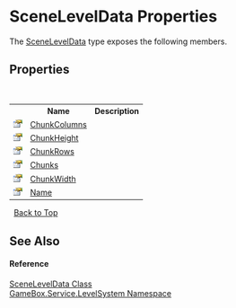 # SceneLevelData Properties
 

The <a href="a9793bac-27de-e88a-f4cf-774a2ec14d09">SceneLevelData</a> type exposes the following members.


## Properties
&nbsp;<table><tr><th></th><th>Name</th><th>Description</th></tr><tr><td>![Public property](media/pubproperty.gif "Public property")</td><td><a href="f28f974e-7418-76ed-2e45-bdabd77551a3">ChunkColumns</a></td><td></td></tr><tr><td>![Public property](media/pubproperty.gif "Public property")</td><td><a href="a559fc90-506c-4ffa-c109-162c47c826fd">ChunkHeight</a></td><td></td></tr><tr><td>![Public property](media/pubproperty.gif "Public property")</td><td><a href="99e0a199-792e-19a1-430f-13c139346f9e">ChunkRows</a></td><td></td></tr><tr><td>![Public property](media/pubproperty.gif "Public property")</td><td><a href="ca625975-b904-0c4d-b383-9e7d55d8ee48">Chunks</a></td><td></td></tr><tr><td>![Public property](media/pubproperty.gif "Public property")</td><td><a href="a3b4b81c-515d-5430-d959-47f9eef1584a">ChunkWidth</a></td><td></td></tr><tr><td>![Public property](media/pubproperty.gif "Public property")</td><td><a href="4882a97c-6c16-44d6-7fc5-0311f5983139">Name</a></td><td></td></tr></table>&nbsp;
<a href="#sceneleveldata-properties">Back to Top</a>

## See Also


#### Reference
<a href="a9793bac-27de-e88a-f4cf-774a2ec14d09">SceneLevelData Class</a><br /><a href="624c2ca8-2880-f7a3-3eb1-01587cc3f61e">GameBox.Service.LevelSystem Namespace</a><br />